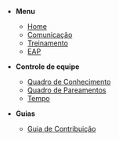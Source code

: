 - **Menu**

  - [Home](pages/home)
  - [Comunicação](pages/comunication)
  - [Treinamento](pages/trainning)
  - [EAP](pages/eap)

- **Controle de equipe**

  - [Quadro de Conhecimento](pages/team_control/knowledge_table)
  - [Quadro de Pareamentos](pages/team_control/pair_programming)
  - [Tempo](pages/team_control/time)

- **Guias**

  - [Guia de Contribuição](pages/contributing/contributing.md)
